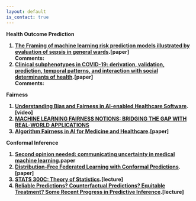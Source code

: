 ```yaml
---
layout: default
is_contact: true
---
```


<b>Health Outcome Prediction<b><br>
1. [The Framing of machine learning risk prediction models
illustrated by evaluation of sepsis in general wards](https://www.nature.com/articles/s41746-021-00529-x.pdf).[paper]
<br>Comments:
2. [Clinical subphenotypes in COVID-19: derivation, validation,
prediction, temporal patterns, and interaction with social
determinants of health](https://www.nematilab.info/bmijc/assets/081221_paper.pdf).[paper]
<br>Comments:

  
<b>Fairness<b><br>
1. [Understanding Bias and Fairness in AI-enabled Healthcare Software](https://www.youtube.com/watch?v=bcqofACB-Sk).[video]
2. [MACHINE LEARNING FAIRNESS NOTIONS: BRIDGING THE GAP
WITH REAL-WORLD APPLICATIONS](https://arxiv.org/pdf/2006.16745.pdf)
3. [Algorithm Fairness in AI for Medicine and Healthcare](https://arxiv.org/pdf/2110.00603.pdf).[paper]

  
<b>Conformal Inference<b><br>
1. [Second opinion needed: communicating uncertainty in medical machine learning](https://www.nature.com/articles/s41746-020-00367-3?LinkSource=PassleApp).paper
2. [Distribution-Free Federated Learning with Conformal Predictions](https://arxiv.org/pdf/2110.07661.pdf).[paper]
3. [STATS 300C: Theory of Statistics](https://candes.su.domains/teaching/stats300c/Lectures/Lecture18.pdf).[lecture]
4. [Reliable Predictions? Counterfactual Predictions?  Equitable Treatment? Some Recent Progress in Predictive Inference](https://iacs.seas.harvard.edu/files/iacs2/files/emmanuel_candes_seminar_slides.pdf).[lecture]

